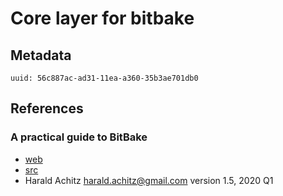 
# Core layer for bitbake

## Metadata

```
uuid: 56c887ac-ad31-11ea-a360-35b3ae701db0
```

## References

### A practical guide to BitBake

- [web](https://a4z.bitbucket.io/docs/BitBake/guide.html)
- [src](https://bitbucket.org/a4z/bitbakeguide)
- Harald Achitz harald.achitz@gmail.com version 1.5, 2020 Q1 
